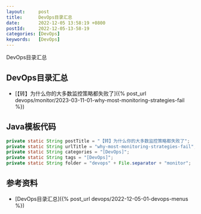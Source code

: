 ```yaml
---
layout:     post
title:      DevOps目录汇总
date:       2022-12-05 13:58:19 +0800
postId:     2022-12-05-13-58-19
categories: [DevOps]
keywords:   [DevOps]
---
```


DevOps目录汇总

## DevOps目录汇总

* [【转】为什么你的大多数监控策略都失败了]({% post_url devops/monitor/2023-03-11-01-why-most-monitoring-strategies-fail %})

## Java模板代码

```java
private static String postTitle = "【转】为什么你的大多数监控策略都失败了";
private static String urlTitle = "why-most-monitoring-strategies-fail";
private static String categories = "[DevOps]";
private static String tags = "[DevOps]";
private static String folder = "devops" + File.separator + "monitor";
```
## 参考资料
* [DevOps目录汇总]({% post_url devops/2022-12-05-01-devops-menus %})
